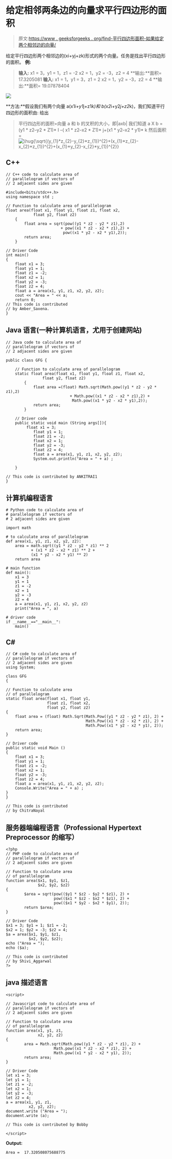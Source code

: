 # 给定相邻两条边的向量求平行四边形的面积

> 原文:[https://www . geeksforgeeks . org/find-平行四边形面积-如果给定两个相邻边的向量/](https://www.geeksforgeeks.org/find-area-of-parallelogram-if-vectors-of-two-adjacent-sides-are-given/)

给定平行四边形两个相邻边的(xi+yj+zk)形式的两个向量。任务是找出平行四边形的面积。
**例:**

> **输入:**
> x1 = 3，y1 = 1，z1 = -2
> x2 = 1，y2 = -3，z2 = 4
> **输出:**面积= 17.3205081
> **输入:**
> x1 = 1，y1 = 3，z1 = 2
> x2 = 1，y2 = -3，z2 = 4
> **输出:**面积= 19.07878404

![](img/496f9f6216031f45714206e077f7558e.png)

**方法:**假设我们有两个向量 a(x1*i+y1*j+z1*k)和 b(x2*i+y2*j+z2*k)，我们知道平行四边形的面积由:
给出

> 平行四边形的面积=向量 a 和 b 的叉积的大小，即|axb|
> 我们知道 a X b =(y1 * z2–y2 * Z1)* I –( x1 * z2–x2 * Z1)* j+(x1 * y2–x2 * y1)* k
> 然后面积=
> ![\hug{\sqrt{(y_{1}*z_{2}-y_{2}*z_{1})^{2}+(x_{1}*z_{2}-x_{2}*z_{1})^{2}+(x_{1}*y_{2}-x_{2}*y_{1})^{2}} ](img/96d42f7a3c59346e8707c895f9bd09ae.png "Rendered by QuickLaTeX.com")

## C++

```
// C++ code to calculate area of
// parallelogram if vectors of
// 2 adjacent sides are given

#include<bits/stdc++.h>
using namespace std ;

// Function to calculate area of parallelogram 
float area(float x1, float y1, float z1, float x2,
            float y2, float z2)
    {
        float area = sqrt(pow((y1 * z2 - y2 * z1),2)
                        + pow((x1 * z2 - x2 * z1),2) +
                         pow((x1 * y2 - x2 * y1),2));
        return area;
    }

// Driver Code
int main()
{
    float x1 = 3;
    float y1 = 1;
    float z1 = -2;
    float x2 = 1;
    float y2 = -3;
    float z2 = 4;
    float a = area(x1, y1, z1, x2, y2, z2);
    cout << "Area = " << a;
    return 0;
// This code is contributed
// by Amber_Saxena.
}
```

## Java 语言(一种计算机语言，尤用于创建网站)

```
// Java code to calculate area of 
// parallelogram if vectors of
// 2 adjacent sides are given

public class GFG {

    // Function to calculate area of parallelogram  
    static float area(float x1, float y1, float z1, float x2,
                float y2, float z2)
        { 
            float area =(float) Math.sqrt(Math.pow((y1 * z2 - y2 * z1),2)
                            + Math.pow((x1 * z2 - x2 * z1),2) +
                             Math.pow((x1 * y2 - x2 * y1),2));
            return area;
        } 

    // Driver code
    public static void main (String args[]){
         float x1 = 3;
            float y1 = 1;
            float z1 = -2;
            float x2 = 1;
            float y2 = -3;
            float z2 = 4;
            float a = area(x1, y1, z1, x2, y2, z2);
            System.out.println("Area = " + a) ;

    }

// This code is contributed by ANKITRAI1
}
```

## 计算机编程语言

```
# Python code to calculate area of
# parallelogram if vectors of
# 2 adjacent sides are given

import math

# to calculate area of parallelogram
def area(x1, y1, z1, x2, y2, z2):
    area = math.sqrt((y1 * z2 - y2 * z1) ** 2
           + (x1 * z2 - x2 * z1) ** 2 +
           (x1 * y2 - x2 * y1) ** 2)
    return area

# main function
def main():
    x1 = 3
    y1 = 1
    z1 = -2
    x2 = 1
    y2 = -3
    z2 = 4
    a = area(x1, y1, z1, x2, y2, z2)
    print("Area = ", a)

# driver code   
if __name__=="__main__":
    main()
```

## C#

```
// C# code to calculate area of
// parallelogram if vectors of
// 2 adjacent sides are given
using System;

class GFG
{

// Function to calculate area
// of parallelogram
static float area(float x1, float y1,
                  float z1, float x2,
                  float y2, float z2)
{
    float area = (float) Math.Sqrt(Math.Pow((y1 * z2 - y2 * z1), 2) +
                                   Math.Pow((x1 * z2 - x2 * z1), 2) +
                                   Math.Pow((x1 * y2 - x2 * y1), 2));
    return area;
}

// Driver code
public static void Main ()
{
    float x1 = 3;
    float y1 = 1;
    float z1 = -2;
    float x2 = 1;
    float y2 = -3;
    float z2 = 4;
    float a = area(x1, y1, z1, x2, y2, z2);
    Console.Write("Area = " + a) ;
}
}

// This code is contributed
// by ChitraNayal
```

## 服务器端编程语言（Professional Hypertext Preprocessor 的缩写）

```
<?php
// PHP code to calculate area of
// parallelogram if vectors of
// 2 adjacent sides are given

// Function to calculate area
// of parallelogram
function area($x1, $y1, $z1,
              $x2, $y2, $z2)
{
        $area = sqrt(pow(($y1 * $z2 - $y2 * $z1), 2) +
                     pow(($x1 * $z2 - $x2 * $z1), 2) +
                     pow(($x1 * $y2 - $x2 * $y1), 2));
        return $area;
}

// Driver Code
$x1 = 3; $y1 = 1; $z1 = -2;
$x2 = 1; $y2 = -3; $z2 = 4;
$a = area($x1, $y1, $z1,
          $x2, $y2, $z2);
echo ("Area = ");
echo ($a);

// This code is contributed
// by Shivi_Aggarwal
?>
```

## java 描述语言

```
<script>

// Javascript code to calculate area of
// parallelogram if vectors of
// 2 adjacent sides are given

// Function to calculate area
// of parallelogram
function area(x1, y1, z1,
              x2, y2, z2)
{
        area = Math.sqrt(Math.pow((y1 * z2 - y2 * z1), 2) +
                     Math.pow((x1 * z2 - x2 * z1), 2) +
                     Math.pow((x1 * y2 - x2 * y1), 2));
        return area;
}

// Driver Code
let x1 = 3;
let y1 = 1;
let z1 = -2;
let x2 = 1;
let y2 = -3;
let z2 = 4;
a = area(x1, y1, z1,
          x2, y2, z2);
document.write ("Area = ");
document.write (a);

// This code is contributed by Bobby

</script>
```

**Output:** 

```
Area =  17.320508075688775
```